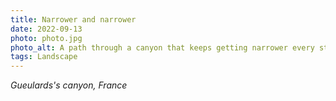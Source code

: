 ```yaml
---
title: Narrower and narrower
date: 2022-09-13
photo: photo.jpg
photo_alt: A path through a canyon that keeps getting narrower every step of the way.
tags: Landscape
---
```


_Gueulards's canyon, France_
